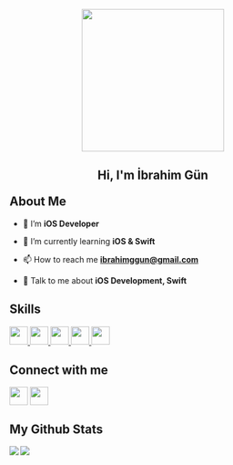 <br>
<div align="center"><img width="250px"src="https://i.hizliresim.com/qdhztr5.png"></div>
<h2><p align="center">Hi, I'm İbrahim Gün</p>
About Me
</h2>


- 🔭 I’m **iOS Developer**

- 🌱 I’m currently learning **iOS & Swift**

- 📫 How to reach me **ibrahimggun@gmail.com**

- 💬  Talk to me about **iOS Development, Swift**

<h2> Skills </h2>
<a href= https://github.com/ibrahimgun?tab=repositories&q=&type=&language=swift&sort= > <img width ='32px' src ='https://raw.githubusercontent.com/rahulbanerjee26/githubAboutMeGenerator/main/icons/swift.svg'> </a>
<a href= https://github.com/ibrahimgun?tab=repositories&q=&type=&language=javascript&sort= > <img width ='32px' src ='https://raw.githubusercontent.com/rahulbanerjee26/githubAboutMeGenerator/main/icons/javascript.svg'> </a>
<a href= https://github.com/ibrahimgun?tab=repositories&q=&type=&language=vuejs&sort= > <img width ='32px' src ='https://raw.githubusercontent.com/rahulbanerjee26/githubAboutMeGenerator/main/icons/vuejs.svg'> </a>
<a href= https://developer.apple.com/xcode/ > <img width ='32px' src ='https://upload.wikimedia.org/wikipedia/it/7/7b/Icona_Xcode.png'> </a>
<a href= https://www.apple.com/tr/ios/ios-15/ > <img width ='32px' src ='https://play-lh.googleusercontent.com/AfLuBnIuEwez08qrJ_AIZbWD9HIKd9dRgu9r0dNyZ6uqOETfAwsylebzqxol2LxDom2K'> </a>



<h2> Connect with me  </h2>

<a href = 'https://www.twitter.com/ibogun7'> <img width = '32px' align= 'center' src="https://raw.githubusercontent.com/rahulbanerjee26/githubAboutMeGenerator/main/icons/twitter.svg"/></a> 
<a href = 'https://www.linkedin.com/in/ibrahimgun'> <img width = '32px' align= 'center' src="https://raw.githubusercontent.com/rahulbanerjee26/githubAboutMeGenerator/main/icons/linked-in-alt.svg"/></a> 



<h2> My Github Stats  </h2>

<a href="https://github.com/anuraghazra/github-readme-stats">
<img align="left" src="https://github-readme-stats.vercel.app/api?username=ibrahimgun&count_private=true&show_icons=true&theme=default" />
</a>
<a href="https://github.com/anuraghazra/convoychat">
<img align="center" src="https://github-readme-stats.vercel.app/api/top-langs/?username=ibrahimgun&theme=default" />
</a>




